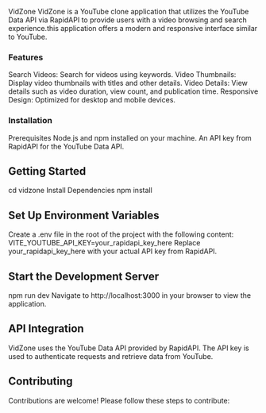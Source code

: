 VidZone
VidZone is a YouTube clone application that utilizes the YouTube Data API via RapidAPI to provide users with a video browsing and search experience.this application offers a modern and responsive interface similar to YouTube.

### Features
Search Videos: Search for videos using keywords.
Video Thumbnails: Display video thumbnails with titles and other details.
Video Details: View details such as video duration, view count, and publication time.
Responsive Design: Optimized for desktop and mobile devices.


### Installation
Prerequisites
Node.js and npm installed on your machine.
An API key from RapidAPI for the YouTube Data API.


## Getting Started
cd vidzone
Install Dependencies
npm install

## Set Up Environment Variables
Create a .env file in the root of the project with the following content:
VITE_YOUTUBE_API_KEY=your_rapidapi_key_here
Replace your_rapidapi_key_here with your actual API key from RapidAPI.

## Start the Development Server
npm run dev
Navigate to http://localhost:3000 in your browser to view the application.

## API Integration
VidZone uses the YouTube Data API provided by RapidAPI. The API key is used to authenticate requests and retrieve data from YouTube.

## Contributing
Contributions are welcome! Please follow these steps to contribute:

